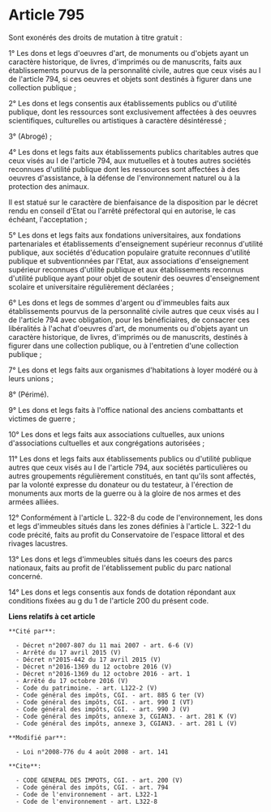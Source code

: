 # Article 795

Sont exonérés des droits de mutation à titre gratuit : 

1° Les dons et legs d'oeuvres d'art, de monuments ou d'objets ayant un caractère historique, de livres, d'imprimés ou de
manuscrits, faits aux établissements pourvus de la personnalité civile, autres que ceux visés au I de l'article 794, si ces
oeuvres et objets sont destinés à figurer dans une collection publique ; 

2° Les dons et legs consentis aux établissements publics ou d'utilité publique, dont les ressources sont exclusivement
affectées à des oeuvres scientifiques, culturelles ou artistiques à caractère désintéressé ; 

3° (Abrogé) ; 

4° Les dons et legs faits aux établissements publics charitables autres que ceux visés au I de l'article 794, aux mutuelles
et à toutes autres sociétés reconnues d'utilité publique dont les ressources sont affectées à des oeuvres d'assistance, à la
défense de l'environnement naturel ou à la protection des animaux. 

Il est statué sur le caractère de bienfaisance de la disposition par le décret rendu en conseil d'Etat ou l'arrêté
préfectoral qui en autorise, le cas échéant, l'acceptation ; 

5° Les dons et legs faits aux fondations universitaires, aux fondations partenariales et établissements d'enseignement
supérieur reconnus d'utilité publique, aux sociétés d'éducation populaire gratuite reconnues d'utilité publique et
subventionnées par l'Etat, aux associations d'enseignement supérieur reconnues d'utilité publique et aux établissements
reconnus d'utilité publique ayant pour objet de soutenir des oeuvres d'enseignement scolaire et universitaire régulièrement
déclarées ; 

6° Les dons et legs de sommes d'argent ou d'immeubles faits aux établissements pourvus de la personnalité civile autres que
ceux visés au I de l'article 794 avec obligation, pour les bénéficiaires, de consacrer ces libéralités à l'achat d'oeuvres
d'art, de monuments ou d'objets ayant un caractère historique, de livres, d'imprimés ou de manuscrits, destinés à figurer
dans une collection publique, ou à l'entretien d'une collection publique ; 

7° Les dons et legs faits aux organismes d'habitations à loyer modéré ou à leurs unions ; 

8° (Périmé). 

9° Les dons et legs faits à l'office national des anciens combattants et victimes de guerre ; 

10° Les dons et legs faits aux associations cultuelles, aux unions d'associations cultuelles et aux congrégations
autorisées ; 

11° Les dons et legs faits aux établissements publics ou d'utilité publique autres que ceux visés au I de l'article 794, aux
sociétés particulières ou autres groupements régulièrement constitués, en tant qu'ils sont affectés, par la volonté expresse
du donateur ou du testateur, à l'érection de monuments aux morts de la guerre ou à la gloire de nos armes et des armées
alliées. 

12° Conformément à l'article L. 322-8 du code de l'environnement, les dons et legs d'immeubles situés dans les zones définies
à l'article L. 322-1 du code précité, faits au profit du Conservatoire de l'espace littoral et des rivages lacustres. 

13° Les dons et legs d'immeubles situés dans les coeurs des parcs nationaux, faits au profit de l'établissement public du
parc national concerné. 

14° Les dons et legs consentis aux fonds de dotation répondant aux conditions fixées au g du 1 de l'article 200 du présent
code.

**Liens relatifs à cet article**

	**Cité par**:

	  - Décret n°2007-807 du 11 mai 2007 - art. 6-6 (V)
	  - Arrêté du 17 avril 2015 (V)
	  - Décret n°2015-442 du 17 avril 2015 (V)
	  - Décret n°2016-1369 du 12 octobre 2016 (V)
	  - Décret n°2016-1369 du 12 octobre 2016 - art. 1
	  - Arrêté du 17 octobre 2016 (V)
	  - Code du patrimoine. - art. L122-2 (V)
	  - Code général des impôts, CGI. - art. 885 G ter (V)
	  - Code général des impôts, CGI. - art. 990 I (VT)
	  - Code général des impôts, CGI. - art. 990 J (V)
	  - Code général des impôts, annexe 3, CGIAN3. - art. 281 K (V)
	  - Code général des impôts, annexe 3, CGIAN3. - art. 281 L (V)

	**Modifié par**:

	  - Loi n°2008-776 du 4 août 2008 - art. 141

	**Cite**:

	  - CODE GENERAL DES IMPOTS, CGI. - art. 200 (V)
	  - Code général des impôts, CGI. - art. 794
	  - Code de l'environnement - art. L322-1
	  - Code de l'environnement - art. L322-8
